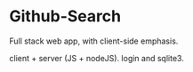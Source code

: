 # Github-Search



Full stack web app, with client-side emphasis.

client + server (JS + nodeJS). login and sqlite3.
